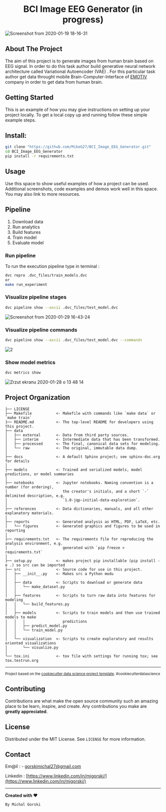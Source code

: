 <h1 align = "center"> BCI Image EEG Generator (in progress)</h1>

![Screenshot from 2020-01-19 18-16-31](https://user-images.githubusercontent.com/21131348/72685187-df834580-3ae7-11ea-99eb-182c80defa1b.png)



## About The Project

The aim of this project is to generate images from human brain based on EEG signal. In order to do this task author build generative neural network architecture called Variational Autoencoder (VAE) .
For this particular task author get data throught mobile Brain-Computer-Interface of [EMOTIV](https://www.emotiv.com/epoc/) company in order to get data from human brain.


<!-- GETTING STARTED -->
## Getting Started

This is an example of how you may give instructions on setting up your project locally.
To get a local copy up and running follow these simple example steps.


## Install: 

```bash
git clone "https://github.com/MikeG27/BCI_Image_EEG_Generator.git"
cd BCI_Image_EEG_Generator
pip install -r requirements.txt
```


<!-- USAGE EXAMPLES -->
## Usage

Use this space to show useful examples of how a project can be used. Additional screenshots, code examples and demos work well in this space. You may also link to more resources.

## Pipeline  

1. Download data
2. Run analytics 
3. Build features
4. Train model
5. Evaluate model

### Run pipeline 
To run the execution pipeline type in terminal  :
```bash
dvc repro .dvc_files/train_models.dvc
or 
make run_experiment
```

### Visualize pipeline stages 
```bash
dvc pipeline show --ascii .dvc_files/test_model.dvc
```
![Screenshot from 2020-01-29 16-43-24](https://user-images.githubusercontent.com/21131348/73371819-9042cf00-42b6-11ea-963e-ec66f67b1dae.png)


### Visualize pipeline commands
```bash
dvc pipeline show --ascii .dvc_files/test_model.dvc --commands
```
![2](https://user-images.githubusercontent.com/21131348/73371891-ae103400-42b6-11ea-9781-278e429e61c2.png)


### Show model metrics
```bash
dvc metrics show
```
![Zrzut ekranu 2020-01-28 o 13 48 14](https://user-images.githubusercontent.com/21131348/73265252-da538400-41d4-11ea-818b-fffaf46ee1a1.png)

Project Organization
------------

    ├── LICENSE
    ├── Makefile           <- Makefile with commands like `make data` or `make train`
    ├── README.md          <- The top-level README for developers using this project.
    ├── data
    │   ├── external       <- Data from third party sources.
    │   ├── interim        <- Intermediate data that has been transformed.
    │   ├── processed      <- The final, canonical data sets for modeling.
    │   └── raw            <- The original, immutable data dump.
    │
    ├── docs               <- A default Sphinx project; see sphinx-doc.org for details
    │
    ├── models             <- Trained and serialized models, model predictions, or model summaries
    │
    ├── notebooks          <- Jupyter notebooks. Naming convention is a number (for ordering),
    │                         the creator's initials, and a short `-` delimited description, e.g.
    │                         `1.0-jqp-initial-data-exploration`.
    │
    ├── references         <- Data dictionaries, manuals, and all other explanatory materials.
    │
    ├── reports            <- Generated analysis as HTML, PDF, LaTeX, etc.
    │   └── figures        <- Generated graphics and figures to be used in reporting
    │
    ├── requirements.txt   <- The requirements file for reproducing the analysis environment, e.g.
    │                         generated with `pip freeze > requirements.txt`
    │
    ├── setup.py           <- makes project pip installable (pip install -e .) so src can be imported
    ├── src                <- Source code for use in this project.
    │   ├── __init__.py    <- Makes src a Python modu
    │   │
    │   ├── data           <- Scripts to download or generate data
    │   │   └── make_dataset.py
    │   │
    │   ├── features       <- Scripts to turn raw data into features for modeling
    │   │   └── build_features.py
    │   │
    │   ├── models         <- Scripts to train models and then use trained models to make
    │   │   │                 predictions
    │   │   ├── predict_model.py
    │   │   └── train_model.py
    │   │
    │   └── visualization  <- Scripts to create exploratory and results oriented visualizations
    │       └── visualize.py
    │
    └── tox.ini            <- tox file with settings for running tox; see tox.testrun.org


--------

<p><small>Project based on the <a target="_blank" href="https://drivendata.github.io/cookiecutter-data-science/">cookiecutter data science project template</a>. #cookiecutterdatascience</small></p>


<!-- CONTRIBUTING -->
## Contributing

Contributions are what make the open source community such an amazing place to be learn, inspire, and create. Any contributions you make are **greatly appreciated**.


## License

Distributed under the MIT License. See `LICENSE` for more information.


<!-- CONTACT -->
## Contact

Em@il : - [gorskimichal27@gmail.com](gorskimichal27@gmail.com) 
            
Linkedin : [https://www.linkedin.com/in/migorski/](https://www.linkedin.com/in/migorski/)

---

**Created with :heart:**

``By Michal Gorski``



